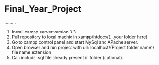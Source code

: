 # Final_Year_Project
.........
1. Install xampp server version 3.3.
2. Pull repository to local machie in xampp/htdocs/(...your folder here)
3. Go to xampp control panel and start MySql and APache server.
4. Open browser and run project with url: localhost/(Project folder name)/ file name.extension
5. Can include .sql file already present in folder (optional).
